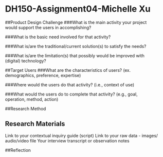 # DH150-Assignment04-Michelle Xu
##Product Design Challenge 
###What is the main activity your project would support the users in accomplishing?

###What is the basic need involved for that activity?

###What is/are the traditional/current solution(s) to satisfy the needs?

###What is/are the limitation(s) that possibly would be improved with (digital) technology?

##Target Users 
###What are the characteristics of users? (ex. demographics, preference, expertise) 

###Where would the users do that activity? (i.e., context of use)

###What would the users do to complete that activity? (e.g., goal, operation, method, action)

##Research Method

## Research Materials 
Link to your contextual inquiry guide (script)
Link to your raw data - images/ audio/video file
Your interview transcript or observation notes

##Reflection 
